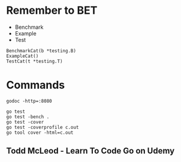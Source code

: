# Remember to BET
- Benchmark
- Example
- Test

```
BenchmarkCat(b *testing.B)
ExampleCat()
TestCat(t *testing.T)
```

# Commands

```
godoc -http=:8080

go test
go test -bench .
go test -cover
go test -coverprofile c.out
go tool cover -html=c.out
```

## Todd McLeod - Learn To Code Go on Udemy